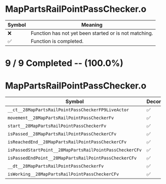 # MapPartsRailPointPassChecker.o
| Symbol | Meaning 
| ------------- | ------------- 
| :x: | Function has not yet been started or is not matching. 
| :white_check_mark: | Function is completed. 


# 9 / 9 Completed -- (100.0%)
# MapPartsRailPointPassChecker.o
| Symbol | Decompiled? |
| ------------- | ------------- |
| `__ct__28MapPartsRailPointPassCheckerFP9LiveActor` | :white_check_mark: |
| `movement__28MapPartsRailPointPassCheckerFv` | :white_check_mark: |
| `start__28MapPartsRailPointPassCheckerFv` | :white_check_mark: |
| `isPassed__28MapPartsRailPointPassCheckerCFv` | :white_check_mark: |
| `isReachedEnd__28MapPartsRailPointPassCheckerCFv` | :white_check_mark: |
| `isPassedStartPoint__28MapPartsRailPointPassCheckerCFv` | :white_check_mark: |
| `isPassedEndPoint__28MapPartsRailPointPassCheckerCFv` | :white_check_mark: |
| `__dt__28MapPartsRailPointPassCheckerFv` | :white_check_mark: |
| `isWorking__28MapPartsRailPointPassCheckerCFv` | :white_check_mark: |
